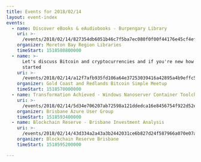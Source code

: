 ```yaml
---
title: Events for 2018/02/14
layout: event-index
events:
  - name: Discover eBooks & eAudiobooks - Burpengary Library
    uri: >-
      /events/2018/02/14/827354db6051b46c7f5ba7ec080f0f00f44176e45cf4ef7f925fa69788c92615
    organizer: Moreton Bay Region Libraries
    timeStart: 1518580800000
  - name: >-
      Let's discuss Bitcoin and cryptocurrencies and if you're new how to get
      started
    uri: >-
      /events/2018/02/14/a12f7afb935fd106a64e37253039416a42895a4b9effc5028fd4da8a723318f5
    organizer: Gold Coast and Redlands Bitcoin Simple Meetup
    timeStart: 1518570000000
  - name: Transformation Achieved - Windows Nanoserver Container Toolchain on Azure
    uri: >-
      /events/2018/02/14/5d34e706207ab72598a121ddedca16e8456754f922d52e730f2566e91fe69608
    organizer: Brisbane Azure User Group
    timeStart: 1518593400000
  - name: Blockchain Reserve - Brisbane Investment Analysis
    uri: >-
      /events/2018/02/14/43d334a2a43a3b2442031ce6b827d24f587966a070e07ad420770eb818df13b2
    organizer: Blockchain Reserve Brisbane
    timeStart: 1518595200000

---
```

